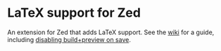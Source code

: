 # LaTeX support for Zed

An extension for Zed that adds LaTeX support.
See the [wiki](https://github.com/rzukic/zed-latex/wiki) for a guide, including [disabling build+preview on save](https://github.com/rzukic/zed-latex/wiki/Build-Document#disable-autoconfig).
